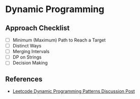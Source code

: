 # Dynamic Programming

## Approach Checklist

- [ ] Minimum (Maximum) Path to Reach a Target
- [ ] Distinct Ways
- [ ] Merging Intervals
- [ ] DP on Strings
- [ ] Decision Making

## References

- [Leetcode Dynamic Programming Patterns Discussion Post](<https://leetcode.com/discuss/general-discussion/458695/Dynamic-Programming-Patterns#Minimum-(Maximum)-Path-to-Reach-a-Target>)
